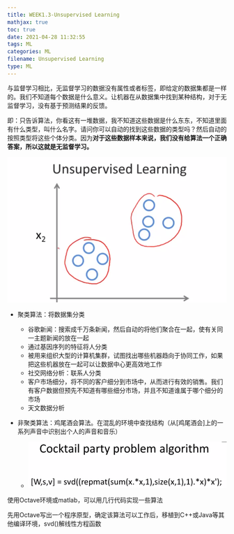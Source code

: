 ```yaml
---
title: WEEK1.3-Unsupervised Learning
mathjax: true
toc: true
date: 2021-04-28 11:32:55
tags: ML
categories: ML
filename: Unsupervised Learning
type: ML
---
```


与监督学习相比，无监督学习的数据没有属性或者标签，即给定的数据集都是一样的。我们不知道每个数据是什么意义。让机器在从数据集中找到某种结构，对于无监督学习，没有基于预测结果的反馈。

即：只告诉算法，你看这有一堆数据，我不知道这些数据是什么东东，不知道里面有什么类型，叫什么名字。请问你可以自动的找到这些数据的类型吗？然后自动的按照类型将这些个体分类。因为**对于这些数据样本来说，我们没有给算法一个正确答案，所以这就是无监督学习。**<!--more -->

![image-20210419110804386](WEEK1-Unsupervised-Learning/image-20210419110804386.png)

- 聚类算法：将数据集分类

  - 谷歌新闻：搜索成千万条新闻，然后自动的将他们聚合在一起，使有关同一主题新闻的放在一起
  - 通过基因序列的特征将人分类
  - 被用来组织大型的计算机集群，试图找出哪些机器趋向于协同工作，如果把这些机器放在一起可以让数据中心更高效地工作
  - 社交网络分析：联系人分类
  - 客户市场细分，将不同的客户细分到市场中，从而进行有效的销售。我们有客户数据但预先不知道有哪些细分市场，并且不知道谁属于哪个细分的市场
  - 天文数据分析

- 非聚类算法：鸡尾酒会算法。在混乱的环境中查找结构（从[鸡尾酒会]上的一系列声音中识别出个人的声音和音乐）

  - ![image-20210419113323165](WEEK1-Unsupervised-Learning/image-20210419113323165.png)

使用Octave环境或matlab，可以用几行代码实现一些算法

先用Octave写出一个程序原型，确定该算法可以工作后，移植到C++或Java等其他编译环境，svd()解线性方程函数